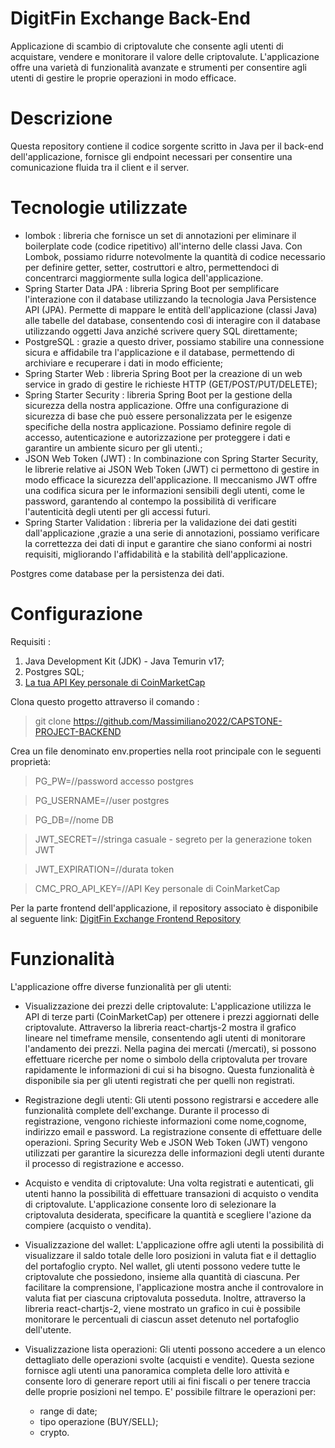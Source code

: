 # DigitFin Exchange Back-End
Applicazione di scambio di criptovalute che consente agli utenti di acquistare, vendere e monitorare il valore delle criptovalute. L'applicazione offre una varietà di funzionalità avanzate e strumenti per consentire agli utenti di gestire le proprie operazioni in modo efficace.

# Descrizione
Questa repository contiene il codice sorgente scritto in Java per il back-end dell'applicazione, fornisce gli endpoint necessari per consentire una comunicazione fluida tra il client e il server.

# Tecnologie utilizzate

- lombok : libreria che fornisce un set di annotazioni per eliminare il boilerplate code (codice ripetitivo) all'interno delle classi Java. Con Lombok, possiamo ridurre notevolmente la quantità di codice necessario per definire getter, setter, costruttori e altro, permettendoci di concentrarci maggiormente sulla logica dell'applicazione.
- Spring Starter Data JPA : libreria Spring Boot per semplificare l'interazione con il database utilizzando la tecnologia Java Persistence API (JPA).
  Permette di mappare le entità dell'applicazione (classi Java) alle  tabelle del database, consentendo così di interagire con il database utilizzando oggetti Java 
  anziché scrivere query SQL direttamente;
- PostgreSQL : grazie a questo driver, possiamo stabilire una connessione sicura e affidabile tra l'applicazione e il database, permettendo di archiviare e recuperare i dati in modo efficiente;
- Spring Starter Web : libreria Spring Boot per la creazione di un web service in grado di gestire le richieste HTTP (GET/POST/PUT/DELETE);
- Spring Starter Security : libreria Spring Boot per la gestione della sicurezza della nostra applicazione. Offre una configurazione di sicurezza di base che può essere personalizzata per le esigenze specifiche della nostra applicazione. Possiamo definire regole di accesso, autenticazione e autorizzazione per proteggere i dati e garantire un ambiente sicuro per gli utenti.;
- JSON Web Token (JWT) : In combinazione con Spring Starter Security, le librerie relative ai JSON Web Token (JWT) ci permettono di gestire in modo efficace la sicurezza dell'applicazione. Il meccanismo JWT offre una codifica sicura per le informazioni sensibili degli utenti, come le password, garantendo al contempo la possibilità di verificare l'autenticità degli utenti per gli accessi futuri.
- Spring Starter Validation : libreria per la validazione dei dati gestiti dall'applicazione ,grazie a una serie di annotazioni, possiamo verificare la correttezza dei dati di input e garantire che siano conformi ai nostri requisiti, migliorando l'affidabilità e la stabilità dell'applicazione.

Postgres come database per la persistenza dei dati.

# Configurazione 

Requisiti :

1. Java Development Kit (JDK) - Java Temurin v17;
2. Postgres SQL;
3. [La tua API Key personale di CoinMarketCap](https://pro.coinmarketcap.com/signup)

Clona questo progetto attraverso il comando :

>git clone https://github.com/Massimiliano2022/CAPSTONE-PROJECT-BACKEND

Crea un file denominato env.properties nella root principale con le seguenti proprietà:

>PG_PW=//password accesso postgres

>PG_USERNAME=//user postgres

>PG_DB=//nome DB

>JWT_SECRET=//stringa casuale - segreto per la generazione token JWT

>JWT_EXPIRATION=//durata token

>CMC_PRO_API_KEY=//API Key personale di CoinMarketCap

Per la parte frontend dell'applicazione, il repository associato è disponibile al seguente link: 
[DigitFin Exchange Frontend Repository](https://github.com/Massimiliano2022/CAPSTONE-PROJECT-FRONTEND)

# Funzionalità
L'applicazione offre diverse funzionalità per gli utenti:

- Visualizzazione dei prezzi delle criptovalute:
L'applicazione utilizza le API di terze parti (CoinMarketCap) per ottenere i prezzi aggiornati delle criptovalute. Attraverso la libreria react-chartjs-2 mostra il grafico lineare nel timeframe mensile, consentendo agli utenti di monitorare l'andamento dei prezzi. Nella pagina dei mercati (/mercati), si possono effettuare ricerche per nome o simbolo della criptovaluta per trovare rapidamente le informazioni di cui si ha bisogno. Questa funzionalità è disponibile sia per gli utenti registrati che per quelli non registrati.

- Registrazione degli utenti:
Gli utenti possono registrarsi e accedere alle funzionalità complete dell'exchange. Durante il processo di registrazione, vengono richieste informazioni come nome,cognome, indirizzo email e password. La registrazione consente di effettuare delle operazioni. Spring Security Web e JSON Web Token (JWT) vengono utilizzati per garantire la sicurezza delle informazioni degli utenti durante il processo di registrazione e accesso.

- Acquisto e vendita di criptovalute:
Una volta registrati e autenticati, gli utenti hanno la possibilità di effettuare transazioni di acquisto o vendita di criptovalute. L'applicazione consente loro di selezionare la criptovaluta desiderata, specificare la quantità e scegliere l'azione da compiere (acquisto o vendita).

- Visualizzazione del wallet:
L'applicazione offre agli utenti la possibilità di visualizzare il saldo totale delle loro posizioni in valuta fiat e il dettaglio del portafoglio crypto. Nel wallet, gli utenti possono vedere tutte le criptovalute che possiedono, insieme alla quantità di ciascuna. Per facilitare la comprensione, l'applicazione mostra anche il controvalore in valuta fiat per ciascuna criptovaluta posseduta. Inoltre, attraverso la libreria react-chartjs-2, viene mostrato un grafico in cui è possibile monitorare le percentuali di ciascun asset detenuto nel portafoglio dell'utente.

- Visualizzazione lista operazioni:
Gli utenti possono accedere a un elenco dettagliato delle operazioni svolte (acquisti e vendite). Questa sezione fornisce agli utenti una panoramica completa delle loro attività e consente loro di generare report utili ai fini fiscali o per tenere traccia delle proprie posizioni nel tempo. E' possibile filtrare le operazioni per:
  - range di date;
  - tipo operazione (BUY/SELL);
  - crypto.


